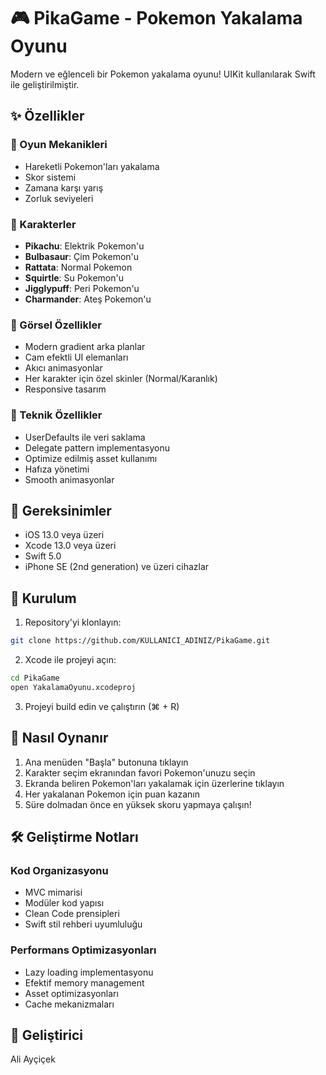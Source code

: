 # 🎮 PikaGame - Pokemon Yakalama Oyunu

Modern ve eğlenceli bir Pokemon yakalama oyunu! UIKit kullanılarak Swift ile geliştirilmiştir.

## ✨ Özellikler

### 🎯 Oyun Mekanikleri
- Hareketli Pokemon'ları yakalama
- Skor sistemi
- Zamana karşı yarış
- Zorluk seviyeleri

### 👾 Karakterler
- **Pikachu**: Elektrik Pokemon'u
- **Bulbasaur**: Çim Pokemon'u
- **Rattata**: Normal Pokemon
- **Squirtle**: Su Pokemon'u
- **Jigglypuff**: Peri Pokemon'u
- **Charmander**: Ateş Pokemon'u

### 🎨 Görsel Özellikler
- Modern gradient arka planlar
- Cam efektli UI elemanları
- Akıcı animasyonlar
- Her karakter için özel skinler (Normal/Karanlık)
- Responsive tasarım

### 💾 Teknik Özellikler
- UserDefaults ile veri saklama
- Delegate pattern implementasyonu
- Optimize edilmiş asset kullanımı
- Hafıza yönetimi
- Smooth animasyonlar

## 🔧 Gereksinimler

- iOS 13.0 veya üzeri
- Xcode 13.0 veya üzeri
- Swift 5.0
- iPhone SE (2nd generation) ve üzeri cihazlar

## 📱 Kurulum

1. Repository'yi klonlayın:
```bash
git clone https://github.com/KULLANICI_ADINIZ/PikaGame.git
```

2. Xcode ile projeyi açın:
```bash
cd PikaGame
open YakalamaOyunu.xcodeproj
```

3. Projeyi build edin ve çalıştırın (⌘ + R)

## 🎯 Nasıl Oynanır

1. Ana menüden "Başla" butonuna tıklayın
2. Karakter seçim ekranından favori Pokemon'unuzu seçin
3. Ekranda beliren Pokemon'ları yakalamak için üzerlerine tıklayın
4. Her yakalanan Pokemon için puan kazanın
5. Süre dolmadan önce en yüksek skoru yapmaya çalışın!

## 🛠 Geliştirme Notları

### Kod Organizasyonu
- MVC mimarisi
- Modüler kod yapısı
- Clean Code prensipleri
- Swift stil rehberi uyumluluğu

### Performans Optimizasyonları
- Lazy loading implementasyonu
- Efektif memory management
- Asset optimizasyonları
- Cache mekanizmaları

## 👤 Geliştirici

Ali Ayçiçek


